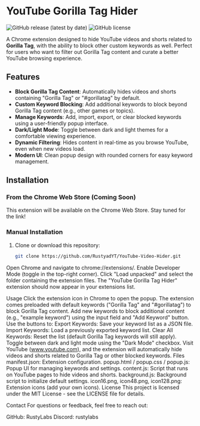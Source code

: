 # YouTube Gorilla Tag Hider

![GitHub release (latest by date)](https://img.shields.io/github/v/release/YOUR_USERNAME/YOUR_REPO_NAME)
![GitHub license](https://img.shields.io/github/license/YOUR_USERNAME/YOUR_REPO_NAME)

A Chrome extension designed to hide YouTube videos and shorts related to **Gorilla Tag**, with the ability to block other custom keywords as well. Perfect for users who want to filter out Gorilla Tag content and curate a better YouTube browsing experience.

## Features
- **Block Gorilla Tag Content**: Automatically hides videos and shorts containing "Gorilla Tag" or "#gorillatag" by default.
- **Custom Keyword Blocking**: Add additional keywords to block beyond Gorilla Tag content (e.g., other games or topics).
- **Manage Keywords**: Add, import, export, or clear blocked keywords using a user-friendly popup interface.
- **Dark/Light Mode**: Toggle between dark and light themes for a comfortable viewing experience.
- **Dynamic Filtering**: Hides content in real-time as you browse YouTube, even when new videos load.
- **Modern UI**: Clean popup design with rounded corners for easy keyword management.

## Installation

### From the Chrome Web Store (Coming Soon)
This extension will be available on the Chrome Web Store. Stay tuned for the link!

### Manual Installation
1. Clone or download this repository:
   ```bash
   git clone https://github.com/RustyadYT/YouTube-Video-Hider.git
Open Chrome and navigate to chrome://extensions/.
Enable Developer Mode (toggle in the top-right corner).
Click "Load unpacked" and select the folder containing the extension files.
The "YouTube Gorilla Tag Hider" extension should now appear in your extensions list.

Usage
Click the extension icon in Chrome to open the popup.
The extension comes preloaded with default keywords ("Gorilla Tag" and "#gorillatag") to block Gorilla Tag content.
Add new keywords to block additional content (e.g., "example keyword") using the input field and "Add Keyword" button.
Use the buttons to:
Export Keywords: Save your keyword list as a JSON file.
Import Keywords: Load a previously exported keyword list.
Clear All Keywords: Reset the list (default Gorilla Tag keywords will still apply).
Toggle between dark and light mode using the "Dark Mode" checkbox.
Visit YouTube (www.youtube.com), and the extension will automatically hide videos and shorts related to Gorilla Tag or other blocked keywords.
Files
manifest.json: Extension configuration.
popup.html / popup.css / popup.js: Popup UI for managing keywords and settings.
content.js: Script that runs on YouTube pages to hide videos and shorts.
background.js: Background script to initialize default settings.
icon16.png, icon48.png, icon128.png: Extension icons (add your own icons).
License
This project is licensed under the MIT License - see the LICENSE file for details.

Contact
For questions or feedback, feel free to reach out:

GitHub: RustyLabs
Discord: rustylabs
